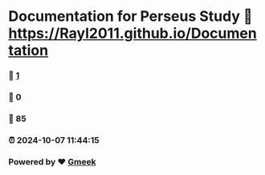 # Documentation for Perseus Study :link: https://Rayl2011.github.io/Documentation 
### :page_facing_up: [1](https://Rayl2011.github.io/Documentation/tag.html) 
### :speech_balloon: 0 
### :hibiscus: 85 
### :alarm_clock: 2024-10-07 11:44:15 
### Powered by :heart: [Gmeek](https://github.com/Meekdai/Gmeek)
